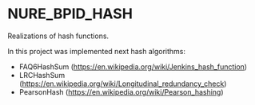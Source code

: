 # NURE_BPID_HASH

Realizations of hash functions.

In this project was implemented next hash algorithms:

 - FAQ6HashSum (https://en.wikipedia.org/wiki/Jenkins_hash_function)
 - LRCHashSum (https://en.wikipedia.org/wiki/Longitudinal_redundancy_check)
 - PearsonHash (https://en.wikipedia.org/wiki/Pearson_hashing)

